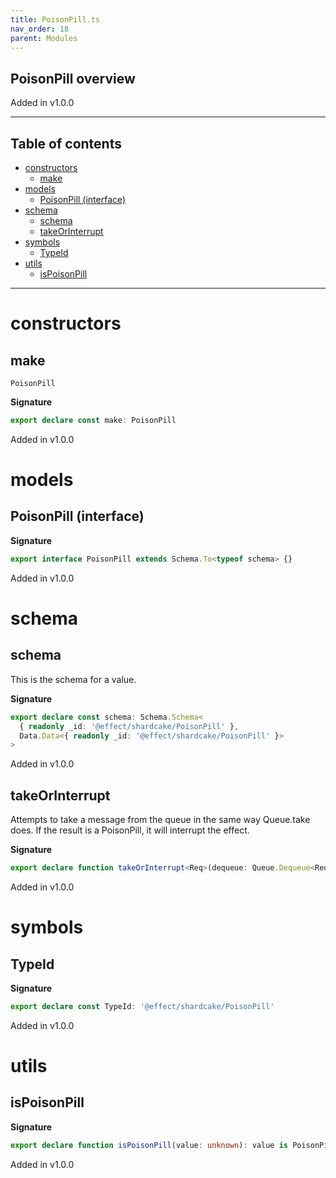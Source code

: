 ```yaml
---
title: PoisonPill.ts
nav_order: 18
parent: Modules
---
```


## PoisonPill overview

Added in v1.0.0

---

<h2 class="text-delta">Table of contents</h2>

- [constructors](#constructors)
  - [make](#make)
- [models](#models)
  - [PoisonPill (interface)](#poisonpill-interface)
- [schema](#schema)
  - [schema](#schema-1)
  - [takeOrInterrupt](#takeorinterrupt)
- [symbols](#symbols)
  - [TypeId](#typeid)
- [utils](#utils)
  - [isPoisonPill](#ispoisonpill)

---

# constructors

## make

`PoisonPill`

**Signature**

```ts
export declare const make: PoisonPill
```

Added in v1.0.0

# models

## PoisonPill (interface)

**Signature**

```ts
export interface PoisonPill extends Schema.To<typeof schema> {}
```

Added in v1.0.0

# schema

## schema

This is the schema for a value.

**Signature**

```ts
export declare const schema: Schema.Schema<
  { readonly _id: '@effect/shardcake/PoisonPill' },
  Data.Data<{ readonly _id: '@effect/shardcake/PoisonPill' }>
>
```

Added in v1.0.0

## takeOrInterrupt

Attempts to take a message from the queue in the same way Queue.take does.
If the result is a PoisonPill, it will interrupt the effect.

**Signature**

```ts
export declare function takeOrInterrupt<Req>(dequeue: Queue.Dequeue<Req | PoisonPill>): Effect.Effect<never, never, Req>
```

Added in v1.0.0

# symbols

## TypeId

**Signature**

```ts
export declare const TypeId: '@effect/shardcake/PoisonPill'
```

Added in v1.0.0

# utils

## isPoisonPill

**Signature**

```ts
export declare function isPoisonPill(value: unknown): value is PoisonPill
```

Added in v1.0.0
